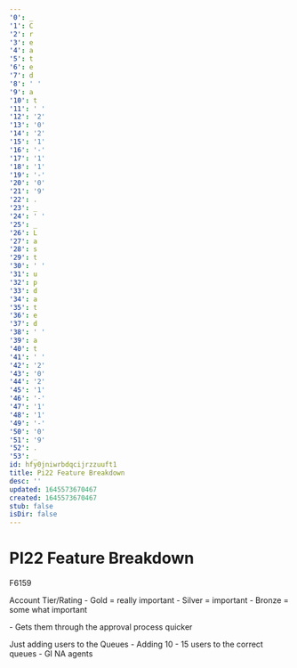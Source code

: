 ```yaml
---
'0': _
'1': C
'2': r
'3': e
'4': a
'5': t
'6': e
'7': d
'8': ' '
'9': a
'10': t
'11': ' '
'12': '2'
'13': '0'
'14': '2'
'15': '1'
'16': '-'
'17': '1'
'18': '1'
'19': '-'
'20': '0'
'21': '9'
'22': .
'23': _
'24': ' '
'25': _
'26': L
'27': a
'28': s
'29': t
'30': ' '
'31': u
'32': p
'33': d
'34': a
'35': t
'36': e
'37': d
'38': ' '
'39': a
'40': t
'41': ' '
'42': '2'
'43': '0'
'44': '2'
'45': '1'
'46': '-'
'47': '1'
'48': '1'
'49': '-'
'50': '0'
'51': '9'
'52': .
'53': _
id: hfy0jniwrbdqcijrzzuuft1
title: Pi22 Feature Breakdown
desc: ''
updated: 1645573670467
created: 1645573670467
stub: false
isDir: false
---
```


# PI22 Feature Breakdown


F6159

Account Tier/Rating
\- Gold = really important
\- Silver = important
\- Bronze = some what important

\- Gets them through the approval process quicker

Just adding users to the Queues
\- Adding 10 - 15 users to the correct queues
\- GI NA agents


